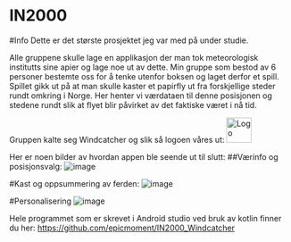 # IN2000

#Info
Dette er det største prosjektet jeg var med på under studie. 

Alle gruppene skulle lage en applikasjon der man tok meteorologisk institutts sine apier og lage noe ut av dette. 
Min gruppe som bestod av 6 personer bestemte oss for å tenke utenfor boksen og laget derfor et spill.
Spillet gikk ut på at man skulle kaster et papirfly ut fra forskjellige steder rundt omkring i Norge. Her henter
vi værdataen til denne posisjonen og stedene rundt slik at flyet blir påvirket av det faktiske været i nå tid.

Gruppen kalte seg Windcatcher og slik så logoen våres ut:
<img width="45" alt="Logo" src="https://github.com/Erlend-RM/IN2000/assets/121941031/d3ed6ee5-4735-4f13-9116-e2b583c028da">

Her er noen bilder av hvordan appen ble seende ut til slutt:
##Værinfo og posisjonsvalg:
![image](https://github.com/Erlend-RM/IN2000/assets/121941031/536741bc-37a8-4be3-9e94-e974fc6859ac)

#Kast og oppsummering av ferden:
![image](https://github.com/Erlend-RM/IN2000/assets/121941031/8521ff79-3c95-48dd-9e23-215f76218fd3)

#Personalisering
![image](https://github.com/Erlend-RM/IN2000/assets/121941031/334a1e75-7c5c-406a-9f62-43607e615606)


Hele programmet som er skrevet i Android studio ved bruk av kotlin finner du her:
https://github.com/epicmoment/IN2000_Windcatcher
